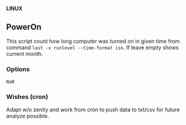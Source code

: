#### LINUX
## PowerOn

This script count how long computer was turned on in given time from command `last -x runlevel --time-format iso`. If leave empty shows current month.

### Options

    NaN

### Wishes (cron)

Adapt w/o zenity and work from cron to push data to txt/csv for future analyze possible.
